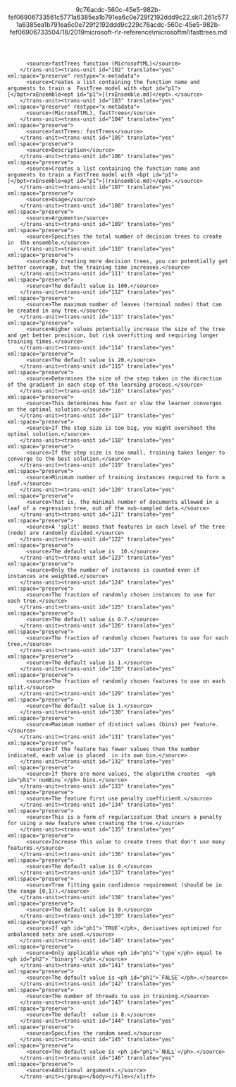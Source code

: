 <?xml version="1.0"?><xliff version="1.2" xmlns="urn:oasis:names:tc:xliff:document:1.2" xmlns:xsi="http://www.w3.org/2001/XMLSchema-instance" xsi:schemaLocation="urn:oasis:names:tc:xliff:document:1.2 xliff-core-1.2-transitional.xsd"><file datatype="xml" original="fasttrees.md" source-language="en-US" target-language="en-US"><header><tool tool-id="mdxliff" tool-name="mdxliff" tool-version="1.0-d1654b2" tool-company="Microsoft" /><xliffext:skl_file_name xmlns:xliffext="urn:microsoft:content:schema:xliffextensions">9c76acdc-560c-45e5-982b-fef06906733561c5771a6385ea1b791ea6c0e729f2192ddd9c22.skl</xliffext:skl_file_name><xliffext:version xmlns:xliffext="urn:microsoft:content:schema:xliffextensions">1.2</xliffext:version><xliffext:ms.openlocfilehash xmlns:xliffext="urn:microsoft:content:schema:xliffextensions">61c5771a6385ea1b791ea6c0e729f2192ddd9c22</xliffext:ms.openlocfilehash><xliffext:ms.sourcegitcommit xmlns:xliffext="urn:microsoft:content:schema:xliffextensions">9c76acdc-560c-45e5-982b-fef069067335</xliffext:ms.sourcegitcommit><xliffext:ms.lasthandoff xmlns:xliffext="urn:microsoft:content:schema:xliffextensions">04/18/2019</xliffext:ms.lasthandoff><xliffext:ms.openlocfilepath xmlns:xliffext="urn:microsoft:content:schema:xliffextensions">microsoft-r\r-reference\microsoftml\fasttrees.md</xliffext:ms.openlocfilepath></header><body><group id="content" extype="content"><trans-unit id="101" translate="yes" xml:space="preserve" restype="x-metadata">
          <source>fastTrees function (MicrosoftML)</source>
        </trans-unit><trans-unit id="102" translate="yes" xml:space="preserve" restype="x-metadata">
          <source>Creates a list containing the function name and arguments to train a  FastTree model with <bpt id="p1">[</bpt>rxEnsemble<ept id="p1">](rxEnsemble.md)</ept>.</source>
        </trans-unit><trans-unit id="103" translate="yes" xml:space="preserve" restype="x-metadata">
          <source>(MicrosoftML), fastTrees</source>
        </trans-unit><trans-unit id="104" translate="yes" xml:space="preserve">
          <source>fastTrees: fastTrees</source>
        </trans-unit><trans-unit id="105" translate="yes" xml:space="preserve">
          <source>Description</source>
        </trans-unit><trans-unit id="106" translate="yes" xml:space="preserve">
          <source>Creates a list containing the function name and arguments to train a FastTree model with <bpt id="p1">[</bpt>rxEnsemble<ept id="p1">](rxEnsemble.md)</ept>.</source>
        </trans-unit><trans-unit id="107" translate="yes" xml:space="preserve">
          <source>Usage</source>
        </trans-unit><trans-unit id="108" translate="yes" xml:space="preserve">
          <source>Arguments</source>
        </trans-unit><trans-unit id="109" translate="yes" xml:space="preserve">
          <source>Specifies the total number of decision trees to create in  the ensemble.</source>
        </trans-unit><trans-unit id="110" translate="yes" xml:space="preserve">
          <source>By creating more decision trees, you can potentially get  better coverage, but the training time increases.</source>
        </trans-unit><trans-unit id="111" translate="yes" xml:space="preserve">
          <source>The default value is 100.</source>
        </trans-unit><trans-unit id="112" translate="yes" xml:space="preserve">
          <source>The maximum number of leaves (terminal nodes) that can be created in any tree.</source>
        </trans-unit><trans-unit id="113" translate="yes" xml:space="preserve">
          <source>Higher values potentially increase the size of the tree and get better precision, but risk overfitting and requiring longer training times.</source>
        </trans-unit><trans-unit id="114" translate="yes" xml:space="preserve">
          <source>The default value is 20.</source>
        </trans-unit><trans-unit id="115" translate="yes" xml:space="preserve">
          <source>Determines the size of the step taken in the direction of the gradient in each step of the learning process.</source>
        </trans-unit><trans-unit id="116" translate="yes" xml:space="preserve">
          <source>This determines how fast or slow the learner converges on the optimal solution.</source>
        </trans-unit><trans-unit id="117" translate="yes" xml:space="preserve">
          <source>If the step size is too big, you might overshoot the optimal solution.</source>
        </trans-unit><trans-unit id="118" translate="yes" xml:space="preserve">
          <source>If the step size is too small, training takes longer to converge to the best solution.</source>
        </trans-unit><trans-unit id="119" translate="yes" xml:space="preserve">
          <source>Minimum number of training instances required to form a leaf.</source>
        </trans-unit><trans-unit id="120" translate="yes" xml:space="preserve">
          <source>That is, the minimal number of documents allowed in a leaf of a regression tree, out of the sub-sampled data.</source>
        </trans-unit><trans-unit id="121" translate="yes" xml:space="preserve">
          <source>A 'split' means that features in each level of the tree (node) are randomly divided.</source>
        </trans-unit><trans-unit id="122" translate="yes" xml:space="preserve">
          <source>The default value is  10.</source>
        </trans-unit><trans-unit id="123" translate="yes" xml:space="preserve">
          <source>Only the number of instances is counted even if instances are weighted.</source>
        </trans-unit><trans-unit id="124" translate="yes" xml:space="preserve">
          <source>The fraction of randomly chosen instances to use for each tree.</source>
        </trans-unit><trans-unit id="125" translate="yes" xml:space="preserve">
          <source>The default value is 0.7.</source>
        </trans-unit><trans-unit id="126" translate="yes" xml:space="preserve">
          <source>The fraction of randomly chosen features to use for each tree.</source>
        </trans-unit><trans-unit id="127" translate="yes" xml:space="preserve">
          <source>The default value is 1.</source>
        </trans-unit><trans-unit id="128" translate="yes" xml:space="preserve">
          <source>The fraction of randomly chosen features to use on each split.</source>
        </trans-unit><trans-unit id="129" translate="yes" xml:space="preserve">
          <source>The default value is 1.</source>
        </trans-unit><trans-unit id="130" translate="yes" xml:space="preserve">
          <source>Maximum number of distinct values (bins) per feature.</source>
        </trans-unit><trans-unit id="131" translate="yes" xml:space="preserve">
          <source>If the feature has fewer values than the number indicated, each value is placed  in its own bin.</source>
        </trans-unit><trans-unit id="132" translate="yes" xml:space="preserve">
          <source>If there are more values, the algorithm creates  <ph id="ph1">`numBins`</ph> bins.</source>
        </trans-unit><trans-unit id="133" translate="yes" xml:space="preserve">
          <source>The feature first use penalty coefficient.</source>
        </trans-unit><trans-unit id="134" translate="yes" xml:space="preserve">
          <source>This is a form of regularization that incurs a penalty for using a new feature when creating the tree.</source>
        </trans-unit><trans-unit id="135" translate="yes" xml:space="preserve">
          <source>Increase this value to create trees that don't use many features.</source>
        </trans-unit><trans-unit id="136" translate="yes" xml:space="preserve">
          <source>The default value is 0.</source>
        </trans-unit><trans-unit id="137" translate="yes" xml:space="preserve">
          <source>Tree fitting gain confidence requirement (should be in the range [0,1)).</source>
        </trans-unit><trans-unit id="138" translate="yes" xml:space="preserve">
          <source>The default value is 0.</source>
        </trans-unit><trans-unit id="139" translate="yes" xml:space="preserve">
          <source>If <ph id="ph1">`TRUE`</ph>, derivatives optimized for unbalanced sets are used.</source>
        </trans-unit><trans-unit id="140" translate="yes" xml:space="preserve">
          <source>Only applicable when <ph id="ph1">`type`</ph> equal to <ph id="ph2">`"binary"`</ph>.</source>
        </trans-unit><trans-unit id="141" translate="yes" xml:space="preserve">
          <source>The default value is <ph id="ph1">`FALSE`</ph>.</source>
        </trans-unit><trans-unit id="142" translate="yes" xml:space="preserve">
          <source>The number of threads to use in training.</source>
        </trans-unit><trans-unit id="143" translate="yes" xml:space="preserve">
          <source>The default  value is 8.</source>
        </trans-unit><trans-unit id="144" translate="yes" xml:space="preserve">
          <source>Specifies the random seed.</source>
        </trans-unit><trans-unit id="145" translate="yes" xml:space="preserve">
          <source>The default value is <ph id="ph1">`NULL`</ph>.</source>
        </trans-unit><trans-unit id="146" translate="yes" xml:space="preserve">
          <source>Additional arguments.</source>
        </trans-unit></group></body></file></xliff>